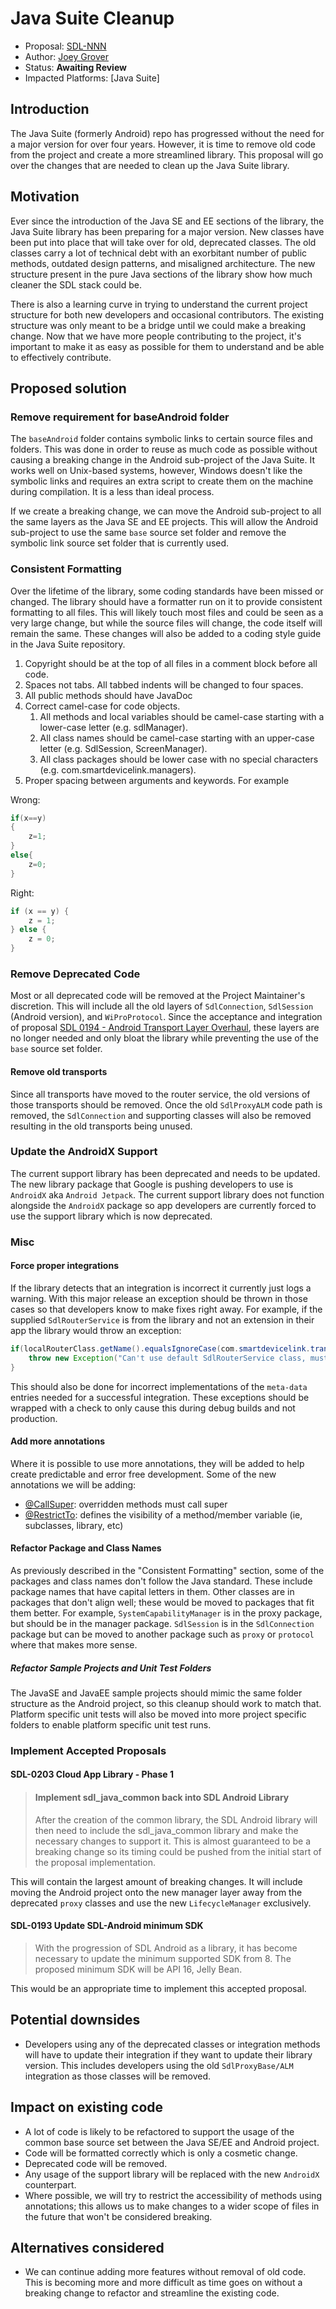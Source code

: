 # Java Suite Cleanup

* Proposal: [SDL-NNN](NNN-java-suite-cleanup.md)
* Author: [Joey Grover](https://github.com/joeygrover)
* Status: **Awaiting Review**
* Impacted Platforms: [Java Suite]

## Introduction
The Java Suite (formerly Android) repo has progressed without the need for a major version for over four years. However, it is time to remove old code from the project and create a more streamlined library. This proposal will go over the changes that are needed to clean up the Java Suite library.

## Motivation
Ever since the introduction of the Java SE and EE sections of the library, the Java Suite library has been preparing for a major version. New classes have been put into place that will take over for old, deprecated classes. The old classes carry a lot of technical debt with an exorbitant number of public methods, outdated design patterns, and misaligned architecture. The new structure present in the pure Java sections of the library show how much cleaner the SDL stack could be.

There is also a learning curve in trying to understand the current project structure for both new developers and occasional contributors. The existing structure was only meant to be a bridge until we could make a breaking change. Now that we have more people contributing to the project, it's important to make it as easy as possible for them to understand and be able to effectively contribute.

## Proposed solution

### Remove requirement for baseAndroid folder
The `baseAndroid` folder contains symbolic links to certain source files and folders. This was done in order to reuse as much code as possible without causing a breaking change in the Android sub-project of the Java Suite. It works well on Unix-based systems, however, Windows doesn't like the symbolic links and requires an extra script to create them on the machine during compilation. It is a less than ideal process.

If we create a breaking change, we can move the Android sub-project to all the same layers as the Java SE and EE projects. This will allow the Android sub-project to use the same `base` source set folder and remove the symbolic link source set folder that is currently used.

### Consistent Formatting
Over the lifetime of the library, some coding standards have been missed or changed. The library should have a formatter run on it to provide consistent formatting to all files. This will likely touch most files and could be seen as a very large change, but while the source files will change, the code itself will remain the same. These changes will also be added to a coding style guide in the Java Suite repository.

1. Copyright should be at the top of all files in a comment block before all code.
2. Spaces not tabs. All tabbed indents will be changed to four spaces.
3. All public methods should have JavaDoc 
4. Correct camel-case for code objects. 
    1. All methods and local variables should be camel-case starting with a lower-case letter (e.g. sdlManager).
    2. All class names should be camel-case starting with an upper-case letter (e.g. SdlSession, ScreenManager).
    3. All class packages should be lower case with no special characters (e.g. com.smartdevicelink.managers).
5. Proper spacing between arguments and keywords. For example

Wrong:
```java
if(x==y)
{
    z=1;
}
else{
    z=0;
}
``` 

Right:
```java
if (x == y) {
    z = 1;
} else {
    z = 0;
}
``` 

### Remove Deprecated Code
Most or all deprecated code will be removed at the Project Maintainer's discretion. This will include all the old layers of `SdlConnection`, `SdlSession` (Android version), and `WiProProtocol`. Since the acceptance and integration of proposal [SDL 0194 - Android Transport Layer Overhaul](https://github.com/smartdevicelink/sdl_evolution/blob/master/proposals/0194-android-transport-overhaul.md), these layers are no longer needed and only bloat the library while preventing the use of the `base` source set folder.

#### Remove old transports
Since all transports have moved to the router service, the old versions of those transports should be removed. Once the old `SdlProxyALM` code path is removed, the `SdlConnection` and supporting classes will also be removed resulting in the old transports being unused.

### Update the AndroidX Support
The current support library has been deprecated and needs to be updated. The new library package that Google is pushing developers to use is `AndroidX` aka `Android Jetpack`. The current support library does not function alongside the `AndroidX` package so app developers are currently forced to use the support library which is now deprecated.

### Misc

#### Force proper integrations
If the library detects that an integration is incorrect it currently just logs a warning. With this major release an exception should be thrown in those cases so that developers know to make fixes right away. For example, if the supplied `SdlRouterService` is from the library and not an extension in their app the library would throw an exception:

```java
if(localRouterClass.getName().equalsIgnoreCase(com.smartdevicelink.transport.SdlRouterService.class.getName())){
    throw new Exception("Can't use default SdlRouterService class, must be extended in your project");
}
```

This should also be done for incorrect implementations of the `meta-data` entries needed for a successful integration. These exceptions should be wrapped with a check to only cause this during debug builds and not production.

#### Add more annotations
Where it is possible to use more annotations, they will be added to help create predictable and error free development. Some of the new annotations we will be adding:

- [@CallSuper](https://developer.android.com/studio/write/annotations#call-super): overridden methods must call super
- [@RestrictTo](https://developer.android.com/studio/write/annotations#restrict): defines the visibility of a method/member variable (ie, subclasses, library, etc)

#### Refactor Package and Class Names

As previously described in the "Consistent Formatting" section, some of the packages and class names don't follow the Java standard. These include package names that have capital letters in them. Other classes are in packages that don't align well; these would be moved to packages that fit them better. For example, `SystemCapabilityManager` is in the proxy package, but should be in the manager package. `SdlSession` is in the `SdlConnection` package but can be moved to another package such as `proxy` or `protocol` where that makes more sense. 

##### Refactor Sample Projects and Unit Test Folders

The JavaSE and JavaEE sample projects should mimic the same folder structure as the Android project, so this cleanup should work to match that. Platform specific unit tests will also be moved into more project specific folders to enable platform specific unit test runs. 

### Implement Accepted Proposals

#### SDL-0203 Cloud App Library - Phase 1 
> #### Implement sdl\_java\_common back into SDL Android Library
>
>After the creation of the common library, the SDL Android library will then need to include the sdl\_java\_common library and make the necessary changes to support it. This is almost guaranteed to be a breaking change so its timing could be pushed from the initial start of the proposal implementation.

This will contain the largest amount of breaking changes. It will include moving the Android project onto the new manager layer away from the deprecated `proxy` classes and use the new `LifecycleManager` exclusively.

#### SDL-0193 Update SDL-Android minimum SDK
>With the progression of SDL Android as a library, it has become necessary to update the minimum supported SDK from 8. The proposed minimum SDK will be API 16, Jelly Bean.

This would be an appropriate time to implement this accepted proposal. 

## Potential downsides
- Developers using any of the deprecated classes or integration methods will have to update their integration if they want to update their library version. This includes developers using the old `SdlProxyBase/ALM` integration as those classes will be removed.

## Impact on existing code
- A lot of code is likely to be refactored to support the usage of the common base source set between the Java SE/EE and Android project. 
- Code will be formatted correctly which is only a cosmetic change.
- Deprecated code will be removed.
- Any usage of the support library will be replaced with the new `AndroidX` counterpart.
- Where possible, we will try to restrict the accessibility of methods using annotations; this allows us to make changes to a wider scope of files in the future that won't be considered breaking.

## Alternatives considered
- We can continue adding more features without removal of old code. This is becoming more and more difficult as time goes on without a breaking change to refactor and streamline the existing code.
